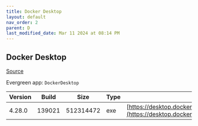 ```yaml
---
title: Docker Desktop
layout: default
nav_order: 2
parent: D
last_modified_date: Mar 11 2024 at 08:14 PM
---
```


## Docker Desktop

[Source](https://www.docker.com/products/docker-desktop/)

Evergreen app: `DockerDesktop`

| Version | Build  | Size      | Type | URI                                                                                                                                                                    |
| ------- | ------ | --------- | ---- | ---------------------------------------------------------------------------------------------------------------------------------------------------------------------- |
| 4.28.0  | 139021 | 512314472 | exe  | [https://desktop.docker.com/win/main/amd64/139021/Docker%20Desktop%20Installer.exe](https://desktop.docker.com/win/main/amd64/139021/Docker%20Desktop%20Installer.exe) |
